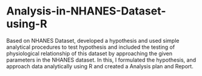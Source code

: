 # Analysis-in-NHANES-Dataset-using-R

Based on NHANES Dataset, developed a hypothesis and used simple analytical procedures to test hypothesis and included the testing of physiological relationship of this dataset by approaching the given parameters in the NHANES dataset. In this, I formulated the hypothesis, and approach data analytically using R and created a Analysis plan and Report.
